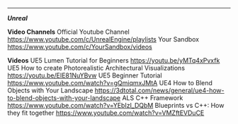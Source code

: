___________________________

***Unreal***

**Video Channels**
Official Youtube Channel <https://www.youtube.com/c/UnrealEngine/playlists>
Your Sandbox <https://www.youtube.com/c/YourSandbox/videos>

**Videos**
UE5 Lumen Tutorial for Beginners <https://youtu.be/yMTq4xPvxfk>
UE5 How to create Photorealistic Architectural Visualizations <https://youtu.be/EIE81NuYBvw>
UE5 Beginner Tutorial <https://www.youtube.com/watch?v=gQmiqmxJMtA>
UE4 How to Blend Objects with Your Landscape <https://3dtotal.com/news/general/ue4-how-to-blend-objects-with-your-landscape>
ALS C++ Framework <https://www.youtube.com/watch?v=YEbIzl_DQbM>
Blueprints vs C++: How they fit together <https://www.youtube.com/watch?v=VMZftEVDuCE>
